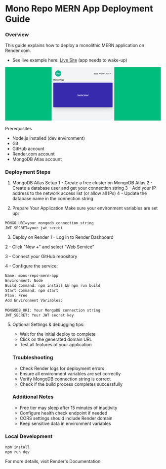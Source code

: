 # Mono Repo MERN App Deployment Guide

### Overview
This guide explains how to deploy a monolithic MERN application on Render.com.

 - See live example here: <a target="_blank" href="https://simple-mern-vvd6.onrender.com">Live Site</a> (app needs to wake-up)

 <img src='./mono-repo-app.png'>
 

Prerequisites
 - Node.js installed (dev environment)
 - Git
 - GitHub account
 - Render.com account
 - MongoDB Atlas account

### Deployment Steps

1. MongoDB Atlas Setup
    1 - Create a free cluster on MongoDB Atlas
    2 - Create a database user and get your connection string
    3 - Add your IP address to the network access list (or allow all IPs)
    4 - Update the database name in the connection string

2. Prepare Your Application
Make sure your environment variables are set up:

```
MONGO_URI=your_mongodb_connection_string
JWT_SECRET=your_jwt_secret
```

3. Deploy on Render
 1 - Log in to Render Dashboard

 2 - Click "New +" and select "Web Service"

 3 - Connect your GitHub repository

 4 - Configure the service:

    Name: mono-repo-mern-app
    Environment: Node
    Build Command: npm install && npm run build
    Start Command: npm start
    Plan: Free
    Add Environment Variables:

    MONGODB_URI: Your MongoDB connection string
    JWT_SECRET: Your JWT secret key

5. Optional Settings & debugging tips:

     - Wait for the initial deploy to complete
     - Click on the generated domain URL
     - Test all features of your application
    
    ### Troubleshooting
     - Check Render logs for deployment errors
     - Ensure all environment variables are set correctly
     - Verify MongoDB connection string is correct
     - Check if the build process completes successfully
    
    ### Additional Notes
     - Free tier may sleep after 15 minutes of inactivity
     - Configure health check endpoint if needed
     - CORS settings should include Render domain
     - Keep sensitive data in environment variables

### Local Development
```
npm install
npm run dev
```
For more details, visit Render's Documentation